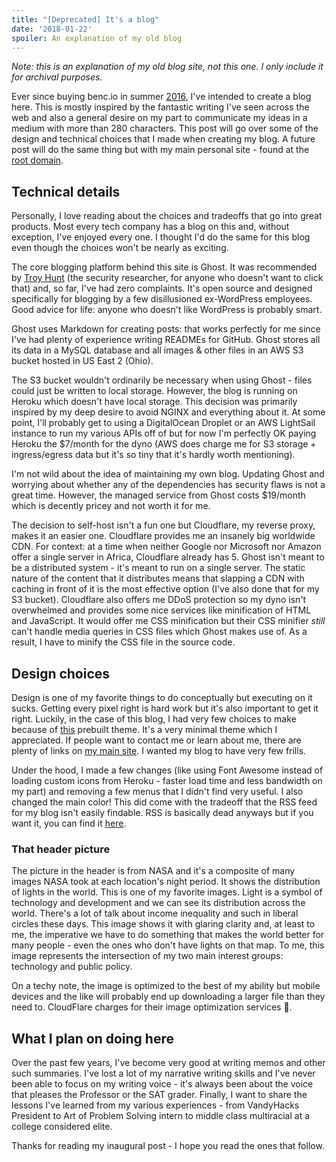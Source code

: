 ```yaml
---
title: "[Deprecated] It's a blog"
date: '2018-01-22'
spoiler: An explanation of my old blog
---
```


_Note: this is an explanation of my old blog site, not this one. I only include it for archival purposes._

Ever since buying benc.io in summer [2016](https://www.whois.com/whois/benc.io), I've intended to create a blog here.
This is mostly inspired by the fantastic writing I've seen across the web and also a general desire on my part to
communicate my ideas in a medium with more than 280 characters. This post will go over some of the design and technical
choices that I made when creating my blog. A future post will do the same thing but with my main personal site - found
at the [root domain](https://www.benc.io).

## Technical details

Personally, I love reading about the choices and tradeoffs that go into great products. Most every tech company has a
blog on this and, without exception, I've enjoyed every one. I thought I'd do the same for this blog even though the
choices won't be nearly as exciting.

The core blogging platform behind this site is Ghost. It was recommended by
[Troy Hunt](https://www.troyhunt.com/its-a-new-blog/) (the security researcher, for anyone who doesn't want to click
that) and, so far, I've had zero complaints. It's open source and designed specifically for blogging by a few
disillusioned ex-WordPress employees. Good advice for life: anyone who doesn't like WordPress is probably smart.

Ghost uses Markdown for creating posts: that works perfectly for me since I've had plenty of experience writing READMEs
for GitHub. Ghost stores all its data in a MySQL database and all images & other files in an AWS S3 bucket hosted in US
East 2 (Ohio).

The S3 bucket wouldn't ordinarily be necessary when using Ghost - files could just be written to local storage. However,
the blog is running on Heroku which doesn't have local storage. This decision was primarily inspired by my deep desire
to avoid NGINX and everything about it. At some point, I'll probably get to using a DigitalOcean Droplet or an AWS
LightSail instance to run my various APIs off of but for now I'm perfectly OK paying Heroku the \$7/month for the dyno
(AWS does charge me for S3 storage + ingress/egress data but it's so tiny that it's hardly worth mentioning).

I'm not wild about the idea of maintaining my own blog. Updating Ghost and worrying about whether any of the
dependencies has security flaws is not a great time. However, the managed service from Ghost costs \$19/month which is
decently pricey and not worth it for me.

The decision to self-host isn't a fun one but Cloudflare, my reverse proxy, makes it an easier one. Cloudflare provides
me an insanely big worldwide CDN. For context: at a time when neither Google nor Microsoft nor Amazon offer a single
server in Africa, Cloudflare already has 5. Ghost isn't meant to be a distributed system - it's meant to run on a single
server. The static nature of the content that it distributes means that slapping a CDN with caching in front of it is
the most effective option (I've also done that for my S3 bucket). Cloudflare also offers me DDoS protection so my dyno
isn't overwhelmed and provides some nice services like minification of HTML and JavaScript. It would offer me CSS
minification but their CSS minifier _still_ can't handle media queries in CSS files which Ghost makes use of. As a
result, I have to minify the CSS file in the source code.

## Design choices

Design is one of my favorite things to do conceptually but executing on it sucks. Getting every pixel right is hard work
but it's also important to get it right. Luckily, in the case of this blog, I had very few choices to make because of
[this](http://attila.zutrinken.com/) prebuilt theme. It's a very minimal theme which I appreciated. If people want to
contact me or learn about me, there are plenty of links on [my main site](https://benc.io). I wanted my blog to have
very few frills.

Under the hood, I made a few changes (like using Font Awesome instead of loading custom icons from Heroku - faster load
time and less bandwidth on my part) and removing a few menus that I didn't find very useful. I also changed the main
color! This did come with the tradeoff that the RSS feed for my blog isn't easily findable. RSS is basically dead
anyways but if you want it, you can find it [here](https://blog.benc.io/rss/).

### That header picture

The picture in the header is from NASA and it's a composite of many images NASA took at each location's night period. It
shows the distribution of lights in the world. This is one of my favorite images. Light is a symbol of technology and
development and we can see its distribution across the world. There's a lot of talk about income inequality and such in
liberal circles these days. This image shows it with glaring clarity and, at least to me, the imperative we have to do
something that makes the world better for many people - even the ones who don't have lights on that map. To me, this
image represents the intersection of my two main interest groups: technology and public policy.

On a techy note, the image is optimized to the best of my ability but mobile devices and the like will probably end up
downloading a larger file than they need to. CloudFlare charges for their image optimization services 🙁.

## What I plan on doing here

Over the past few years, I've become very good at writing memos and other such summaries. I've lost a lot of my
narrative writing skills and I've never been able to focus on my writing voice - it's always been about the voice that
pleases the Professor or the SAT grader. Finally, I want to share the lessons I've learned from my various experiences -
from VandyHacks President to Art of Problem Solving intern to middle class multiracial at a college considered elite.

Thanks for reading my inaugural post - I hope you read the ones that follow.

